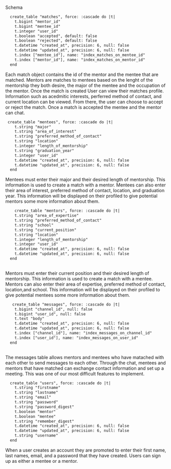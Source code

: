 Schema
``` xml 
  create_table "matches", force: :cascade do |t|
    t.bigint "mentor_id"
    t.bigint "mentee_id"
    t.integer "user_id"
    t.boolean "accepted", default: false
    t.boolean "rejected", default: false
    t.datetime "created_at", precision: 6, null: false
    t.datetime "updated_at", precision: 6, null: false
    t.index ["mentee_id"], name: "index_matches_on_mentee_id"
    t.index ["mentor_id"], name: "index_matches_on_mentor_id"
  end
```

 Each match object contains the id of the mentor and the mentee that are matched. Mentors are matches to mentees based on the lenght of the mentorship they both desire, the major of the mentee and the occupation of the mentor. Once the match is created User can view their matches profile. Information such as acedmitic interests, perferred method of contact, and current location can be viewed. From there, the user can choose to accept or reject the match. Once a match is accepted the mentee and the mentor can chat. 
 
``` xml 
 create_table "mentees", force: :cascade do |t|
    t.string "major"
    t.string "area_of_interest"
    t.string "preferred_method_of_contact"
    t.string "location"
    t.integer "length_of_mentorship"
    t.string "graduation_year"
    t.integer "user_id"
    t.datetime "created_at", precision: 6, null: false
    t.datetime "updated_at", precision: 6, null: false
  end
 ```
 
  Mentees must enter their major and their desired length of mentorship. This information is used to create a match with a mentor. Mentees can also enter their area of interest, preferred method of contact, location, and graduation year. This information will be displayed on their profiled to give potential mentors some more information about them. 
  
``` xml 
    create_table "mentors", force: :cascade do |t|
    t.string "area_of_expertise"
    t.string "preferred_method_of_contact"
    t.string "school"
    t.string "current_position"
    t.string "location"
    t.integer "length_of_mentorship"
    t.integer "user_id"
    t.datetime "created_at", precision: 6, null: false
    t.datetime "updated_at", precision: 6, null: false
  end
  
 ```
   Mentors must enter their current position and their desired length of mentorship. This information is used to create a match with a mentee. Mentors can also enter their area of expertise, preferred method of contact, location,and  school. This information will be displayed on their profiled to give potential mentees some more information about them. 
   
``` xml 
   create_table "messages", force: :cascade do |t|
    t.bigint "channel_id", null: false
    t.bigint "user_id", null: false
    t.text "body"
    t.datetime "created_at", precision: 6, null: false
    t.datetime "updated_at", precision: 6, null: false
    t.index ["channel_id"], name: "index_messages_on_channel_id"
    t.index ["user_id"], name: "index_messages_on_user_id"
  end
  
 ```
  The messages table allows mentors and mentees who have matached with each other to send messages to each other. Through the chat, mentees and mentors that have matched can exchange contact information and set up a meeting. This was one of our most difficult features to implement. 
  
``` xml
  create_table "users", force: :cascade do |t|
    t.string "firstname"
    t.string "lastname"
    t.string "email"
    t.string "password"
    t.string "password_digest"
    t.boolean "mentor"
    t.boolean "mentee"
    t.string "remember_digest"
    t.datetime "created_at", precision: 6, null: false
    t.datetime "updated_at", precision: 6, null: false
    t.string "username"
  end
 ```
  When a user creates an account they are promoted to enter their first name, last names, email, and a password that they have created. Users can sign up as either a mentee or a mentor.  
